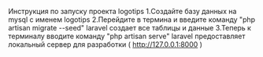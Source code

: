 Инструкция по запуску проекта logotips
    1.Создайте базу данных на mysql с именем logotips
    2.Перейдите в термина и введите команду "php artisan migrate --seed" laravel создает все таблицы и данные
    3.Теперь к терминалу вводите команду "php artisan serve" laravel предоставляет локальный сервер для разработки ( http://127.0.0.1:8000 )